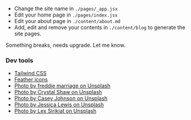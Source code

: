 

- Change the site name in `./pages/_app.jsx`
- Edit your home page in `./pages/index.jsx`
- Edit your about page in `./content/about.md`
- Add, edit and remove your contents in `./content/blog` to generate the site pages.

Something breaks, needs upgrade. Let me know.

### Dev tools

- [Tailwind CSS](https://tailwindcss.com/)
- [Feather icons](https://feathericons.com/)
- [Photo by freddie marriage on Unsplash](https://unsplash.com/photos/Vogd07aahyo)
- [Photo by Crystal Shaw on Unsplash](https://unsplash.com/photos/SHDPCTJygm0)
- [Photo by Casey Johnson on Unsplash](https://unsplash.com/photos/pfUOiXmfQ7g)
- [Photo by Jessica Lewis on Unsplash](https://unsplash.com/photos/-54rPId-b9k)
- [Photo by Lex Sirikiat on Unsplash](https://unsplash.com/photos/J-4ozdP9EQ0)


